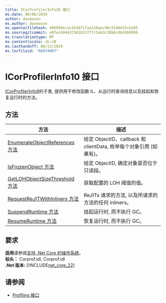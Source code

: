 ```yaml
---
title: ICorProfilerInfo10 接口
ms.date: 08/06/2019
author: davmason
ms.author: davmason
ms.openlocfilehash: 496959ecac5b16f1faa138aec90c5194d15cb105
ms.sourcegitcommit: a97ecb94437362b21fffc5eb3c38b6c0b4368999
ms.translationtype: MT
ms.contentlocale: zh-CN
ms.lasthandoff: 08/13/2019
ms.locfileid: "68974007"
---
```

# <a name="icorprofilerinfo10-interface"></a>ICorProfilerInfo10 接口

[ICorProfilerInfo9](../../../../docs/framework/unmanaged-api/profiling/icorprofilerinfo9-interface.md)的子类, 提供用于修改函数 IL、从运行时查询信息以及挂起和恢复运行时的方法。

## <a name="methods"></a>方法  

| 方法|描述|  
| ------------|-----------------|  
|[EnumerateObjectReferences 方法](../../../../docs/framework/unmanaged-api/profiling/icorprofilerinfo10-enumerateobjectreferences-method.md)|给定 ObjectID、callback 和 clientData, 枚举每个对象引用 (如果有)。 |
|[IsFrozenObject 方法](../../../../docs/framework/unmanaged-api/profiling/icorprofilerinfo10-isfrozenobject-method.md)|给定 ObjectID, 确定对象是否位于只读段。 |
|[GetLOHObjectSizeThreshold 方法](../../../../docs/framework/unmanaged-api/profiling/icorprofilerinfo10-getlohobjectsizethreshold-method.md)|获取配置的 LOH 阈值的值。 |
|[RequestReJITWithInliners 方法](../../../../docs/framework/unmanaged-api/profiling/icorprofilerinfo10-requestrejitwithinliners-method.md)| ReJITs 请求的方法, 以及所请求的方法的任何 inliners。  |
|[SuspendRuntime 方法](../../../../docs/framework/unmanaged-api/profiling/icorprofilerinfo10-suspendruntime-method.md)| 挂起运行时, 而不执行 GC。 |
|[ResumeRuntime 方法](../../../../docs/framework/unmanaged-api/profiling/icorprofilerinfo10-resumeruntime-method.md)| 恢复运行时, 而不执行 GC。 |

## <a name="requirements"></a>要求  
**适用**请参阅[支持 .Net Core 的操作系统](../../../core/windows-prerequisites.md#net-core-supported-operating-systems)。  
**标头：** Corprof.idl, Corprof.idl  
**.Net 版本:** [!INCLUDE[net_core_22](../../../../includes/net-core-30-md.md)] 
## <a name="see-also"></a>请参阅
- [Profiling 接口](../../../../docs/framework/unmanaged-api/profiling/profiling-interfaces.md)

